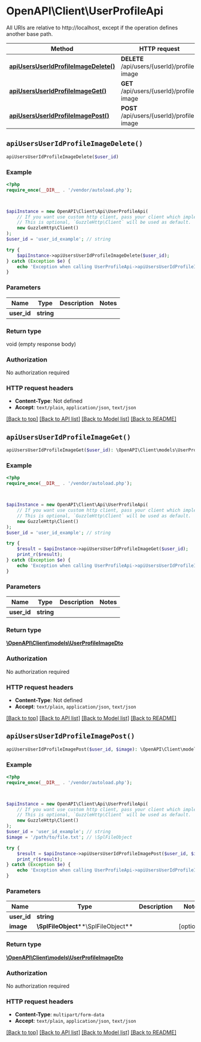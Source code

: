 # OpenAPI\Client\UserProfileApi

All URIs are relative to http://localhost, except if the operation defines another base path.

| Method | HTTP request | Description |
| ------------- | ------------- | ------------- |
| [**apiUsersUserIdProfileImageDelete()**](UserProfileApi.md#apiUsersUserIdProfileImageDelete) | **DELETE** /api/users/{userId}/profile-image |  |
| [**apiUsersUserIdProfileImageGet()**](UserProfileApi.md#apiUsersUserIdProfileImageGet) | **GET** /api/users/{userId}/profile-image |  |
| [**apiUsersUserIdProfileImagePost()**](UserProfileApi.md#apiUsersUserIdProfileImagePost) | **POST** /api/users/{userId}/profile-image |  |


## `apiUsersUserIdProfileImageDelete()`

```php
apiUsersUserIdProfileImageDelete($user_id)
```



### Example

```php
<?php
require_once(__DIR__ . '/vendor/autoload.php');



$apiInstance = new OpenAPI\Client\Api\UserProfileApi(
    // If you want use custom http client, pass your client which implements `GuzzleHttp\ClientInterface`.
    // This is optional, `GuzzleHttp\Client` will be used as default.
    new GuzzleHttp\Client()
);
$user_id = 'user_id_example'; // string

try {
    $apiInstance->apiUsersUserIdProfileImageDelete($user_id);
} catch (Exception $e) {
    echo 'Exception when calling UserProfileApi->apiUsersUserIdProfileImageDelete: ', $e->getMessage(), PHP_EOL;
}
```

### Parameters

| Name | Type | Description  | Notes |
| ------------- | ------------- | ------------- | ------------- |
| **user_id** | **string**|  | |

### Return type

void (empty response body)

### Authorization

No authorization required

### HTTP request headers

- **Content-Type**: Not defined
- **Accept**: `text/plain`, `application/json`, `text/json`

[[Back to top]](#) [[Back to API list]](../../README.md#endpoints)
[[Back to Model list]](../../README.md#models)
[[Back to README]](../../README.md)

## `apiUsersUserIdProfileImageGet()`

```php
apiUsersUserIdProfileImageGet($user_id): \OpenAPI\Client\models\UserProfileImageDto
```



### Example

```php
<?php
require_once(__DIR__ . '/vendor/autoload.php');



$apiInstance = new OpenAPI\Client\Api\UserProfileApi(
    // If you want use custom http client, pass your client which implements `GuzzleHttp\ClientInterface`.
    // This is optional, `GuzzleHttp\Client` will be used as default.
    new GuzzleHttp\Client()
);
$user_id = 'user_id_example'; // string

try {
    $result = $apiInstance->apiUsersUserIdProfileImageGet($user_id);
    print_r($result);
} catch (Exception $e) {
    echo 'Exception when calling UserProfileApi->apiUsersUserIdProfileImageGet: ', $e->getMessage(), PHP_EOL;
}
```

### Parameters

| Name | Type | Description  | Notes |
| ------------- | ------------- | ------------- | ------------- |
| **user_id** | **string**|  | |

### Return type

[**\OpenAPI\Client\models\UserProfileImageDto**](../Model/UserProfileImageDto.md)

### Authorization

No authorization required

### HTTP request headers

- **Content-Type**: Not defined
- **Accept**: `text/plain`, `application/json`, `text/json`

[[Back to top]](#) [[Back to API list]](../../README.md#endpoints)
[[Back to Model list]](../../README.md#models)
[[Back to README]](../../README.md)

## `apiUsersUserIdProfileImagePost()`

```php
apiUsersUserIdProfileImagePost($user_id, $image): \OpenAPI\Client\models\UserProfileImageDto
```



### Example

```php
<?php
require_once(__DIR__ . '/vendor/autoload.php');



$apiInstance = new OpenAPI\Client\Api\UserProfileApi(
    // If you want use custom http client, pass your client which implements `GuzzleHttp\ClientInterface`.
    // This is optional, `GuzzleHttp\Client` will be used as default.
    new GuzzleHttp\Client()
);
$user_id = 'user_id_example'; // string
$image = '/path/to/file.txt'; // \SplFileObject

try {
    $result = $apiInstance->apiUsersUserIdProfileImagePost($user_id, $image);
    print_r($result);
} catch (Exception $e) {
    echo 'Exception when calling UserProfileApi->apiUsersUserIdProfileImagePost: ', $e->getMessage(), PHP_EOL;
}
```

### Parameters

| Name | Type | Description  | Notes |
| ------------- | ------------- | ------------- | ------------- |
| **user_id** | **string**|  | |
| **image** | **\SplFileObject****\SplFileObject**|  | [optional] |

### Return type

[**\OpenAPI\Client\models\UserProfileImageDto**](../Model/UserProfileImageDto.md)

### Authorization

No authorization required

### HTTP request headers

- **Content-Type**: `multipart/form-data`
- **Accept**: `text/plain`, `application/json`, `text/json`

[[Back to top]](#) [[Back to API list]](../../README.md#endpoints)
[[Back to Model list]](../../README.md#models)
[[Back to README]](../../README.md)
